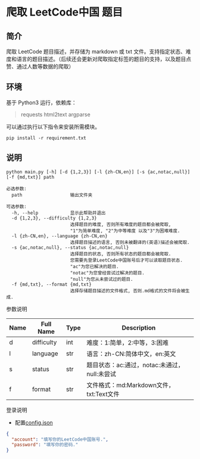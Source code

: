 # 爬取 LeetCode中国 题目

## 简介

爬取 LeetCode 题目描述，并存储为 markdown 或 txt 文件。支持指定状态、难度和语言的题目描述。（后续还会更新对爬取指定标签的题目的支持，以及题目点赞、通过人数等数据的爬取）

## 环境

基于 Python3 运行，依赖库：

> requests
> html2text
> argparse

可以通过执行以下指令来安装所需模块。
```shell
pip install -r requirement.txt
```

## 说明

```shell
python main.py [-h] [-d {1,2,3}] [-l {zh-CN,en}] [-s {ac,notac,null}] [-f {md,txt}] path
```
```
必选参数:
  path                  输出文件夹

可选参数:
  -h, --help            显示此帮助并退出
  -d {1,2,3}, --difficulty {1,2,3}
                        选择题目的难度, 否则所有难度的题目都会被爬取,
                        "1"为简单难度, "2"为中等难度 以及"3"为困难难度.
  -l {zh-CN,en}, --language {zh-CN,en}
                        选择题目描述的语言, 否则未被翻译的(英语)描述会被爬取.
  -s {ac,notac,null}, --status {ac,notac,null}
                        选择题目的状态, 否则所有状态的题目都会被爬取.
                        您需要先登录LeetCode中国账号后才可以读取题目状态.
                        "ac"为您已解决的题目.
                        "notac"为您曾经尝试过解决的题目.
                        "null"为您从未尝试过的题目.
  -f {md,txt}, --format {md,txt}
                        选择存储题目描述的文件格式, 否则.md格式的文件将会被生成.
```

参数说明

| Name | Full Name  | Type | Description                                  |
| ---- | ---------- | ---- | -------------------------------------------- |
| d    | difficulty | int  | 难度：1:简单，2:中等，3:困难                 |
| l    | language   | str  | 语言：zh-CN:简体中文，en:英文                |
| s    | status     | str  | 题目状态：ac:通过，notac:未通过，null:未尝试 |
| f    | format     | str  | 文件格式：md:Markdown文件，txt:Text文件      |

登录说明

- 配置[config.json](config.json)
```json
{
  "account": "填写你的LeetCode中国账号.",
  "password": "填写你的密码."
}
```